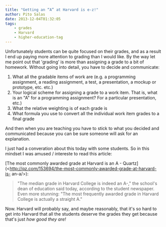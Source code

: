 ```yaml
---
title: "Getting an “A” at Harvard is e-z!"
author: Pito Salas
date: 2013-12-04T01:32:05
tags:
    - grades
    - Harvard
    - higher-education-tag
---
```




Unfortunately students can be quite focused on their grades, and as a result I
end up paying more attention to grading than I would like. By the way let me
point out that 'grading' is more than assigning a grade to a bit of homework.
Without going into detail, you have to decide and communicate:

  1. What all the gradable items of work are (e.g. a programming assignment, a reading assignment, a test, a presentation, a mockup or prototype, etc. etc.)
  2. Your logical scheme for assigning a grade to a work item. That is, what is an "A" for a programming assignment? For a particular presentation, etc.)
  3. What the relative weighting is of each grade is
  4. What formula you use to convert all the individual work item grades to a final grade

And then when you are teaching you have to stick to what you decided and
communicated because you can be sure someone will ask for an explanation.

I just had a converation about this today with some students. So in this
mindset I was amused / intereste to read this article:

[The most commonly awarded grade at Harvard is an A -
Quartz](<http://qz.com/153694/the-most-commonly-awarded-grade-at-harvard-is-
an-a/>):

> "The median grade in Harvard College is indeed an A-," the school's dean of
> education said today, according to the student newspaper. Even more
> stunning: "The most frequently awarded grade in Harvard College is actually
> a straight A."

Now. Harvard will probably say, and maybe reasonably, that it's so hard to get
into Harvard that all the students deserve the grades they get because that's
just _how good they are!_


